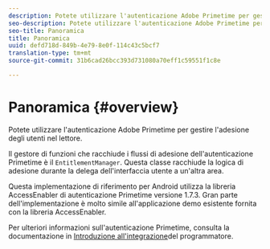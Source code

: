 ```yaml
---
description: Potete utilizzare l'autenticazione Adobe Primetime per gestire l'adesione degli utenti nel lettore.
seo-description: Potete utilizzare l'autenticazione Adobe Primetime per gestire l'adesione degli utenti nel lettore.
seo-title: Panoramica
title: Panoramica
uuid: defd718d-849b-4e79-8e0f-114c43c5bcf7
translation-type: tm+mt
source-git-commit: 31b6cad26bcc393d731080a70eff1c59551f1c8e

---
```



# Panoramica {#overview}

Potete utilizzare l&#39;autenticazione Adobe Primetime per gestire l&#39;adesione degli utenti nel lettore.

Il gestore di funzioni che racchiude i flussi di adesione dell&#39;autenticazione Primetime è il `EntitlementManager`. Questa classe racchiude la logica di adesione durante la delega dell&#39;interfaccia utente a un&#39;altra area.

Questa implementazione di riferimento per Android utilizza la libreria AccessEnabler di autenticazione Primetime versione 1.7.3. Gran parte dell&#39;implementazione è molto simile all&#39;applicazione demo esistente fornita con la libreria AccessEnabler.

Per ulteriori informazioni sull&#39;autenticazione Primetime, consulta la documentazione in [Introduzione all&#39;integrazione](https://tve.helpdocsonline.com/introduction-to-programmer-integration)del programmatore.
